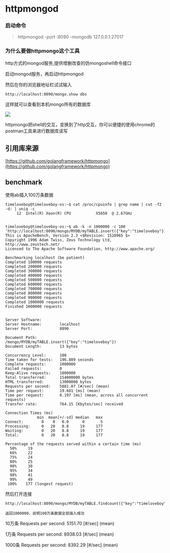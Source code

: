 # httpmongod

### 启动命令

>httpmongod -port :8090 -mongodb 127.0.0.1:27017

### 为什么要做httpmongo这个工具

http方式的mongod服务,提供增删改查的仿mongoshell命令接口

启动mongod服务，再启动httpmongod

然后在你的浏览器地址栏试试输入
``` 
http://localhost:8090/mongo.show dbs

```
这样就可以查看到本机mongo所有的数据库

![](https://github.com/golangdeveloper/httpmongod/blob/master/img/example.png?raw=true)

httpmongo把shell的交互，变换到了http交互，你可以便捷的使用chrome的postman工具来进行数据库读写

## 引用库来源

[https://github.com/golangframework/httpmongo](https://github.com/golangframework/httpmongo)

## benchmark

     
使用ab插入100万条数据
```
timeloveboy@timeloveboy-os:~$ cat /proc/cpuinfo | grep name | cut -f2 -d: | uniq -c 
     12  Intel(R) Xeon(R) CPU           X5650  @ 2.67GHz

  
timeloveboy@timeloveboy-os:~$ ab -k -n 1000000 -c 100 'http://localhost:8090/mongo/MYDB/myTABLE.insert({"key":"timeloveboy"})'
This is ApacheBench, Version 2.3 <$Revision: 1528965 $>
Copyright 1996 Adam Twiss, Zeus Technology Ltd, http://www.zeustech.net/
Licensed to The Apache Software Foundation, http://www.apache.org/

Benchmarking localhost (be patient)
Completed 100000 requests
Completed 200000 requests
Completed 300000 requests
Completed 400000 requests
Completed 500000 requests
Completed 600000 requests
Completed 700000 requests
Completed 800000 requests
Completed 900000 requests
Completed 1000000 requests
Finished 1000000 requests


Server Software:        
Server Hostname:        localhost
Server Port:            8090

Document Path:          /mongo/MYDB/myTABLE.insert({"key":"timeloveboy"})
Document Length:        13 bytes

Concurrency Level:      100
Time taken for tests:   196.809 seconds
Complete requests:      1000000
Failed requests:        0
Keep-Alive requests:    1000000
Total transferred:      154000000 bytes
HTML transferred:       13000000 bytes
Requests per second:    5081.07 [#/sec] (mean)
Time per request:       19.681 [ms] (mean)
Time per request:       0.197 [ms] (mean, across all concurrent requests)
Transfer rate:          764.15 [Kbytes/sec] received

Connection Times (ms)
              min  mean[+/-sd] median   max
Connect:        0    0   0.0      0       5
Processing:     0   20   8.8     19     177
Waiting:        0   20   8.8     19     177
Total:          0   20   8.8     19     177

Percentage of the requests served within a certain time (ms)
  50%     19
  66%     22
  75%     24
  80%     25
  90%     30
  95%     34
  98%     41
  99%     49
 100%    177 (longest request)

```
然后打开连接
```
http://localhost:8090/mongo/MYDB/myTABLE.findcount({"key":"timeloveboy"})

返回1000000，说明100万条数据全部插入成功
```


10万条
Requests per second:    5151.70 [#/sec] (mean)

1万条
Requests per second:    8938.03 [#/sec] (mean)

1000条
Requests per second:    8392.29 [#/sec] (mean)
